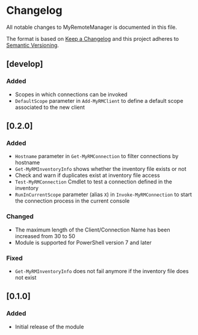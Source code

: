 # Changelog

All notable changes to MyRemoteManager is documented in this file.

The format is based on [Keep a Changelog](https://keepachangelog.com/en/1.0.0/)
and this project adheres to [Semantic Versioning](https://semver.org/spec/v2.0.0.html).

## [develop]

### Added

- Scopes in which connections can be invoked
- `DefaultScope` parameter in `Add-MyRMClient` to define a default scope associated to the new client

## [0.2.0]

### Added

- `Hostname` parameter in `Get-MyRMConnection` to filter connections by hostname
- `Get-MyRMInventoryInfo` shows whether the inventory file exists or not
- Check and warn if duplicates exist at inventory file access
- `Test-MyRMConnection` Cmdlet to test a connection defined in the inventory
- `RunInCurrentScope` parameter (alias `X`) in `Invoke-MyRMConnection` to start the connection process in the current console

### Changed

- The maximum length of the Client/Connection Name has been increased from 30 to 50
- Module is supported for PowerShell version 7 and later

### Fixed

- `Get-MyRMInventoryInfo` does not fail anymore if the inventory file does not exist

## [0.1.0]

### Added

- Initial release of the module
